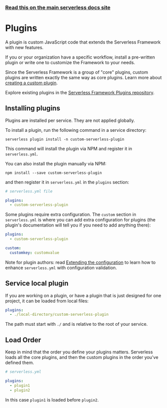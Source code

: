 <!--
title: Serverless Framework - Plugins
menuText: Plugins
menuOrder: 4
description: How to install plugins to customize the Serverless Framework
layout: Doc
-->

<!-- DOCS-SITE-LINK:START automatically generated  -->

### [Read this on the main serverless docs site](https://www.serverless.com/framework/docs/guides/plugins)

<!-- DOCS-SITE-LINK:END -->

# Plugins

A plugin is custom JavaScript code that extends the Serverless Framework with new features.

If you or your organization have a specific workflow, install a pre-written plugin or write one to customize the Framework to your needs.

Since the Serverless Framework is a group of "core" plugins, custom plugins are written exactly the same way as core plugins. Learn more about [creating a custom plugin](creating-plugins.md).

Explore existing plugins in the [Serverless Framework Plugins repository](https://www.serverless.com/plugins).

## Installing plugins

Plugins are installed per service. They are not applied globally.

To install a plugin, run the following command in a service directory:

```
serverless plugin install -n custom-serverless-plugin
```

This command will install the plugin via NPM and register it in `serverless.yml`.

You can also install the plugin manually via NPM:

```
npm install --save custom-serverless-plugin
```

and then register it in `serverless.yml` in the `plugins` section:

```yml
# serverless.yml file

plugins:
  - custom-serverless-plugin
```

Some plugins require extra configuration. The `custom` section in `serverless.yml` is where you can add extra configuration for plugins (the plugin's documentation will tell you if you need to add anything there):

```yml
plugins:
  - custom-serverless-plugin

custom:
  customkey: customvalue
```

Note for plugin authors: read [Extending the configuration](custom-configuration.md) to learn how to enhance `serverless.yml` with configuration validation.

## Service local plugin

If you are working on a plugin, or have a plugin that is just designed for one project, it can be loaded from local files:

```yml
plugins:
  - ./local-directory/custom-serverless-plugin
```

The path must start with `./` and is relative to the root of your service.

## Load Order

Keep in mind that the order you define your plugins matters. Serverless loads all the core plugins, and then the custom plugins in the order you've defined them.

```yml
# serverless.yml

plugins:
  - plugin1
  - plugin2
```

In this case `plugin1` is loaded before `plugin2`.
